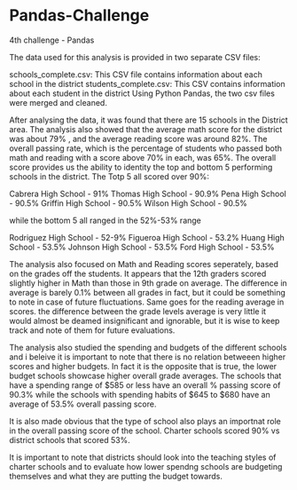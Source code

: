 # Pandas-Challenge
4th challenge - Pandas

The data used for this analysis is provided in two separate CSV files:

schools_complete.csv: This CSV file contains information about each school in the district
students_complete.csv: This CSV contains information about each student in the district
Using Python Pandas, the two csv files were merged and cleaned.

After analysing the data, it was found that there are 15 schools in the District area. The analysis also showed that the average math score for the district was about 79% , and the average reading score was around 82%. The overall passing rate, which is the percentage of students who passed both math and reading with a score above 70% in each, was 65%. The overall score provides us the ability to identity the top and bottom 5 performing schools in the district. The Totp 5 all scored over 90%: 

Cabrera High School - 91%
Thomas High School - 90.9%
Pena High School - 90.5%
Griffin High School - 90.5%
Wilson High School - 90.5%

while the bottom 5 all ranged in the 52%-53% range

Rodriguez High School - 52-9%
Figueroa High School - 53.2%
Huang High School - 53.5%
Johnson High School - 53.5%
Ford High School - 53.5%

The analysis also focused on Math and Reading scores seperately, based on the grades off the students. It appears that the 12th graders scored slightly higher in Math than those in 9th grade on average. The difference in average is barely 0.1% between all grades in fact, but it could be something to note in case of future fluctuations.
Same goes for the reading average in scores. the difference between the grade levels average is very little it would almost be deamed insignificant and ignorable, but it is wise to keep track and note of them for future evaluations. 

The analysis also studied the spending and budgets of the different schools and i beleive it is important to note that there is no relation betweeen higher scores and higher budgets. In fact it is the opposite that is true, the lower budget schools showcase higher overall grade averages. The schools that have a spending range of $585 or less have an overall % passing score of 90.3% while the schools with spending habits of $645 to $680 have an average of 53.5% overall passing score. 

It is also made obvious that the type of school also plays an importnat role in the overall passing score of the school. Charter schools scored 90% vs district schools that scored 53%. 


It is important to note that districts should look into the teaching styles of charter schools and to evaluate how lower spendng schools are budgeting themselves and what they are putting the budget towards. 

